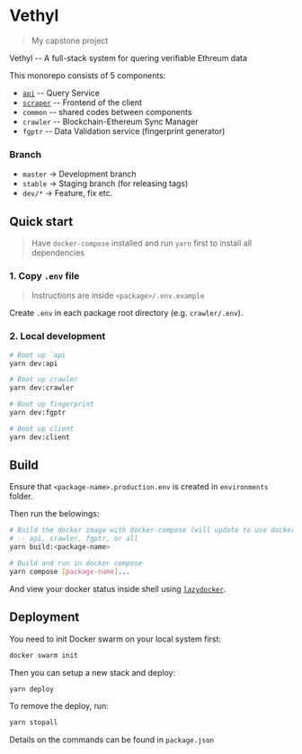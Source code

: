 # Vethyl

> My capstone project

Vethyl -- A full-stack system for quering verifiable Ethreum data


This monorepo consists of 5 components:

- [`api`](./api/README.md) -- Query Service
- [`scraper`](./client/README.md) -- Frontend of the client
- `common` -- shared codes between components
- `crawler` -- Blockchain-Ethereum Sync Manager
- `fgptr` -- Data Validation service (fingerprint generator)


### Branch

- `master` -> Development branch
- `stable` -> Staging branch (for releasing tags)
- `dev/*` -> Feature, fix etc.

## Quick start

> Have `docker-compose` installed and run `yarn` first to install all dependencies

### 1. Copy `.env` file

> Instructions are inside `<package>/.env.example`

Create `.env` in each package root directory (e.g. `crawler/.env`).


### 2. Local development

```bash
# Boot up `api
yarn dev:api

# Boot up crawler
yarn dev:crawler

# Boot up fingerprint
yarn dev:fgptr

# Boot up client
yarn dev:client
```

## Build

Ensure that `<package-name>.production.env` is created in `environments` folder.

Then run the belowings:

```bash
# Build the docker image with docker-compose (will update to use docker only)
# -- api, crawler, fgptr, or all
yarn build:<package-name>

# Build and run in docker compose
yarn compose [package-name]...
```

And view your docker status inside shell using [`lazydocker`](https://github.com/jesseduffield/lazydocker).

## Deployment

You need to init Docker swarm on your local system first:

```bash
docker swarm init
```

Then you can setup a new stack and deploy:

```bash
yarn deploy
```

To remove the deploy, run:

```bash
yarn stopall
```

Details on the commands can be found in `package.json`

